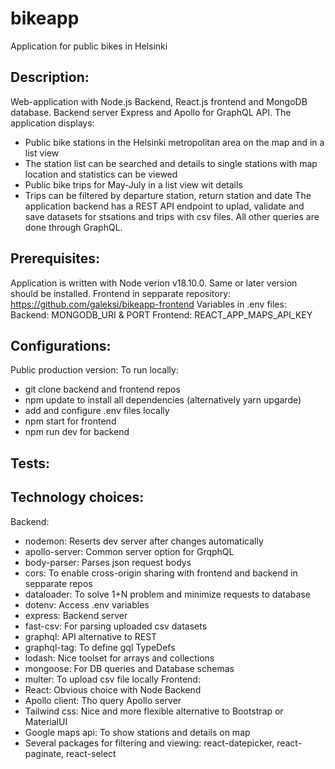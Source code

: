 # bikeapp

Application for public bikes in Helsinki

## Description:

Web-application with Node.js Backend, React.js frontend and MongoDB database. Backend server Express and Apollo for GraphQL API.
The application displays:

- Public bike stations in the Helsinki metropolitan area on the map and in a list view
- The station list can be searched and details to single stations with map location and statistics can be viewed
- Public bike trips for May-July in a list view wit details
- Trips can be filtered by departure station, return station and date
  The application backend has a REST API endpoint to uplad, validate and save datasets for stsations and trips with csv files.
  All other queries are done through GraphQL.

## Prerequisites:

Application is written with Node verion v18.10.0. Same or later version should be installed.
Frontend in sepparate repository: https://github.com/galeksi/bikeapp-frontend
Variables in .env files:
Backend: MONGODB_URI & PORT
Frontend: REACT_APP_MAPS_API_KEY

## Configurations:

Public production version:
To run locally:

- git clone backend and frontend repos
- npm update to install all dependencies (alternatively yarn upgarde)
- add and configure .env files locally
- npm start for frontend
- npm run dev for backend

## Tests:

## Technology choices:

Backend:

- nodemon: Reserts dev server after changes automatically
- apollo-server: Common server option for GrqphQL
- body-parser: Parses json request bodys
- cors: To enable cross-origin sharing with frontend and backend in sepparate repos
- dataloader: To solve 1+N problem and minimize requests to database
- dotenv: Access .env variables
- express: Backend server
- fast-csv: For parsing uploaded csv datasets
- graphql: API alternative to REST
- graphql-tag: To define gql TypeDefs
- lodash: Nice toolset for arrays and collections
- mongoose: For DB queries and Database schemas
- multer: To upload csv file locally
  Frontend:
- React: Obvious choice with Node Backend
- Apollo client: Tho query Apollo server
- Tailwind css: Nice and more flexible alternative to Bootstrap or MaterialUI
- Google maps api: To show stations and details on map
- Several packages for filtering and viewing: react-datepicker, react-paginate, react-select
